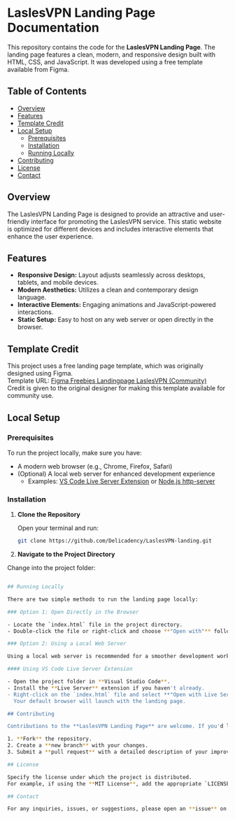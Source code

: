 # LaslesVPN Landing Page Documentation

This repository contains the code for the **LaslesVPN Landing Page**. The landing page features a clean, modern, and responsive design built with HTML, CSS, and JavaScript. It was developed using a free template available from Figma.

## Table of Contents

- [Overview](#overview)
- [Features](#features)
- [Template Credit](#template-credit)
- [Local Setup](#local-setup)
  - [Prerequisites](#prerequisites)
  - [Installation](#installation)
  - [Running Locally](#running-locally)
- [Contributing](#contributing)
- [License](#license)
- [Contact](#contact)

## Overview

The LaslesVPN Landing Page is designed to provide an attractive and user-friendly interface for promoting the LaslesVPN service. This static website is optimized for different devices and includes interactive elements that enhance the user experience.

## Features

- **Responsive Design:** Layout adjusts seamlessly across desktops, tablets, and mobile devices.
- **Modern Aesthetics:** Utilizes a clean and contemporary design language.
- **Interactive Elements:** Engaging animations and JavaScript-powered interactions.
- **Static Setup:** Easy to host on any web server or open directly in the browser.

## Template Credit

This project uses a free landing page template, which was originally designed using Figma.  
Template URL: [Figma Freebies Landingpage LaslesVPN (Community)](https://www.figma.com/design/Q9kaNyXkFEg2erY9ytfBPQ/FREEBIES-Landingpage-LaslesVPN-(Community))  
Credit is given to the original designer for making this template available for community use.

## Local Setup

### Prerequisites

To run the project locally, make sure you have:
- A modern web browser (e.g., Chrome, Firefox, Safari)
- (Optional) A local web server for enhanced development experience  
  - Examples: [VS Code Live Server Extension](https://marketplace.visualstudio.com/items?itemName=ritwickdey.LiveServer) or [Node.js http-server](https://www.npmjs.com/package/http-server)

### Installation

1. **Clone the Repository**

   Open your terminal and run:
   ```bash
   git clone https://github.com/Delicadency/LaslesVPN-landing.git

2. **Navigate to the Project Directory**

Change into the project folder:
```bash  cd LaslesVPN-landing

## Running Locally

There are two simple methods to run the landing page locally:

### Option 1: Open Directly in the Browser

- Locate the `index.html` file in the project directory.
- Double-click the file or right-click and choose **"Open with"** followed by your preferred browser.

### Option 2: Using a Local Web Server

Using a local web server is recommended for a smoother development workflow.

#### Using VS Code Live Server Extension

- Open the project folder in **Visual Studio Code**.
- Install the **Live Server** extension if you haven't already.
- Right-click on the `index.html` file and select **"Open with Live Server"**.  
  Your default browser will launch with the landing page.

## Contributing

Contributions to the **LaslesVPN Landing Page** are welcome. If you'd like to improve the project:

1. **Fork** the repository.
2. Create a **new branch** with your changes.
3. Submit a **pull request** with a detailed description of your improvements.

## License

Specify the license under which the project is distributed.  
For example, if using the **MIT License**, add the appropriate `LICENSE` file and include this section accordingly.

## Contact

For any inquiries, issues, or suggestions, please open an **issue** on the GitHub repository or contact the repository owner.
